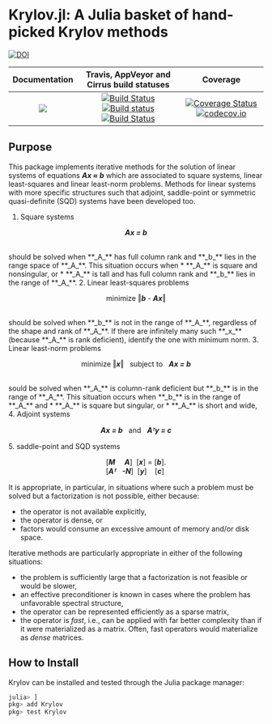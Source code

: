 # Krylov.jl: A Julia basket of hand-picked Krylov methods

[![DOI](https://zenodo.org/badge/DOI/10.5281/zenodo.3548984.svg)](https://doi.org/10.5281/zenodo.3548984)

| **Documentation** | **Travis, AppVeyor and Cirrus build statuses** | **Coverage** |
|:-----------------:|:----------------------------------------------:|:------------:|
| [![](https://img.shields.io/badge/docs-dev-blue.svg)](https://JuliaSmoothOptimizers.github.io/Krylov.jl/dev) | [![Build Status](https://travis-ci.org/JuliaSmoothOptimizers/Krylov.jl.svg?branch=master)](https://travis-ci.org/JuliaSmoothOptimizers/Krylov.jl) [![Build status](https://ci.appveyor.com/api/projects/status/3xt558lune9f5r2v?svg=true)](https://ci.appveyor.com/project/dpo/krylov-jl) [![Build Status](https://api.cirrus-ci.com/github/JuliaSmoothOptimizers/Krylov.jl.svg)](https://cirrus-ci.com/github/JuliaSmoothOptimizers/Krylov.jl) | [![Coverage Status](https://coveralls.io/repos/github/JuliaSmoothOptimizers/Krylov.jl/badge.svg?branch=master)](https://coveralls.io/github/JuliaSmoothOptimizers/Krylov.jl?branch=master) [![codecov.io](https://codecov.io/github/JuliaSmoothOptimizers/Krylov.jl/coverage.svg?branch=master)](https://codecov.io/github/JuliaSmoothOptimizers/Krylov.jl?branch=master) |

## Purpose

This package implements iterative methods for the solution of linear systems of equations **_Ax ≈ b_**
which are associated to square systems, linear least-squares and linear least-norm problems.
Methods for linear systems with more specific structures such that adjoint, saddle-point or symmetric quasi-definite (SQD)
systems have been developed too.

1. Square systems
<p align="center">
  <b><i>Ax = b</i></b>
</p>
<br>
should be solved when **_A_** has full column rank and **_b_** lies in the range space of **_A_**.
This situation occurs when
   * **_A_** is square and nonsingular, or
   * **_A_** is tall and has full column rank and **_b_** lies in the range of **_A_**.
2. Linear least-squares problems
<p align="center">
  minimize ‖<b><i>b</i></b> - <b><i>Ax</i></b>‖
</p>
<br>
should be solved when **_b_** is not in the range of **_A_**, regardless of the shape and rank of **_A_**.
If there are infinitely many such **_x_** (because **_A_** is rank deficient), identify the one with minimum norm.
3. Linear least-norm problems
<p align="center">
  minimize ‖<b><i>x</i></b>‖ &nbsp; subject to &nbsp; <b><i>Ax = b</i></b>
</p>
<br>
sould be solved when **_A_** is column-rank deficient but **_b_** is in the range of **_A_**.
This situation occurs when **_b_** is in the range of **_A_** and
   * **_A_** is square but singular, or
   * **_A_** is short and wide,
4. Adjoint systems
<p align="center">
  <b><i>Ax = b</i></b> &nbsp; and &nbsp; <b><i>Aᵀy = c</i></b>
</p>
5. saddle-point and SQD systems
<p align="center">
  [<b><i>M </i></b>&nbsp;&nbsp;&nbsp;<b><i> A</i></b>]&nbsp; [<b><i>x</i></b>]            =           [<b><i>b</i></b>].
  <br>
  [<b><i>Aᵀ</i></b>&nbsp;&nbsp;      <b><i>-N</i></b>]&nbsp; [<b><i>y</i></b>]&nbsp;&nbsp;&nbsp;&nbsp;[<b><i>c</i></b>]&nbsp; 
</p>

It is appropriate, in particular, in situations where such a problem must be solved but a factorization is not possible, either because:
* the operator is not available explicitly,
* the operator is dense, or
* factors would consume an excessive amount of memory and/or disk space.

Iterative methods are particularly appropriate in either of the following situations:
* the problem is sufficiently large that a factorization is not feasible or would be slower,
* an effective preconditioner is known in cases where the problem has unfavorable spectral structure,
* the operator can be represented efficiently as a sparse matrix,
* the operator is *fast*, i.e., can be applied with far better complexity than if it were materialized as a matrix. Often, fast operators would materialize as *dense* matrices.

## How to Install

Krylov can be installed and tested through the Julia package manager:

```julia
julia> ]
pkg> add Krylov
pkg> test Krylov
```
